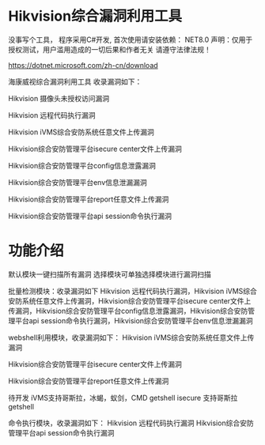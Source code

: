 # Hikvision综合漏洞利用工具

没事写个工具，
程序采用C#开发,
首次使用请安装依赖：
NET8.0
声明：仅用于授权测试，用户滥用造成的一切后果和作者无关
请遵守法律法规！

https://dotnet.microsoft.com/zh-cn/download

海康威视综合漏洞利用工具 收录漏洞如下：

Hikvision 摄像头未授权访问漏洞

Hikvision 远程代码执行漏洞

Hikvision iVMS综合安防系统任意文件上传漏洞

Hikvision综合安防管理平台isecure center文件上传漏洞

Hikvision综合安防管理平台config信息泄露漏洞

Hikvision综合安防管理平台env信息泄漏漏洞

Hikvision综合安防管理平台report任意文件上传漏洞

Hikvision综合安防管理平台api session命令执行漏洞

# 功能介绍
默认模块一键扫描所有漏洞
选择模块可单独选择模块进行漏洞扫描

批量检测模块：收录漏洞如下
Hikvision 远程代码执行漏洞，Hikvision iVMS综合安防系统任意文件上传漏洞，Hikvision综合安防管理平台isecure center文件上传漏洞，Hikvision综合安防管理平台config信息泄露漏洞，Hikvision综合安防管理平台api session命令执行漏洞，Hikvision综合安防管理平台env信息泄漏漏洞

webshell利用模块，收录漏洞如下：
Hikvision iVMS综合安防系统任意文件上传漏洞

Hikvision综合安防管理平台isecure center文件上传漏洞

Hikvision综合安防管理平台report任意文件上传漏洞

待开发
iVMS支持哥斯拉，冰蝎，蚁剑，CMD  getshell
isecure 支持哥斯拉getshell

命令执行模块，收录漏洞如下：
Hikvision 远程代码执行漏洞
Hikvision综合安防管理平台api session命令执行漏洞



